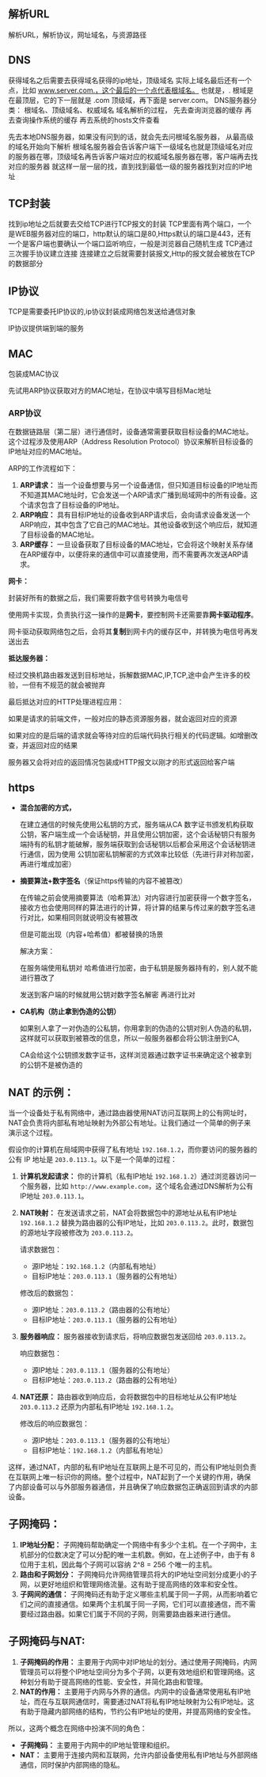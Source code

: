 ## 解析URL

解析URL，解析协议，网址域名，与资源路径

## DNS

获得域名之后需要去获得域名获得的ip地址，顶级域名
实际上域名最后还有一个点，比如 www.server.com.，这个最后的一个点代表根域名。
也就是，. 根域是在最顶层，它的下一层就是 .com 顶级域，再下面是 server.com。
DNS服务器分类：
根域名、顶级域名、权威域名
域名解析的过程，
先去查询浏览器的缓存
再去查询操作系统的缓存
再去系统的hosts文件查看

先去本地DNS服务器，如果没有问到的话，就会先去问根域名服务器，
从最高级的域名开始向下解析
根域名服务器会告诉客户端下一级域名也就是顶级域名对应的服务器在哪，顶级域名再告诉客户端对应的权威域名服务器在哪，客户端再去找对应的服务器
就这样一层一层的找，直到找到最低一级的服务器找到对应的IP地址

## TCP封装

找到ip地址之后就要去交给TCP进行TCP报文的封装
TCP里面有两个端口，一个是WEB服务器对应的端口，http默认的端口是80,Https默认的端口是443，还有一个是客户端也要确认一个端口监听响应，一般是浏览器自己随机生成
TCP通过三次握手协议建立连接
连接建立之后就需要封装报文,Http的报文就会被放在TCP的数据部分

## IP协议

TCP是需要委托IP协议的,ip协议封装成网络包发送给通信对象

IP协议提供端到端的服务

## MAC

包装成MAC协议

先试用ARP协议获取对方的MAC地址，在协议中填写目标Mac地址

### ARP协议

在数据链路层（第二层）进行通信时，设备通常需要获取目标设备的MAC地址。这个过程涉及使用ARP（Address Resolution Protocol）协议来解析目标设备的IP地址对应的MAC地址。

ARP的工作流程如下：

1. **ARP请求：** 当一个设备想要与另一个设备通信，但只知道目标设备的IP地址而不知道其MAC地址时，它会发送一个ARP请求广播到局域网中的所有设备。这个请求包含了目标设备的IP地址。
2. **ARP响应：** 具有目标IP地址的设备收到ARP请求后，会向请求设备发送一个ARP响应，其中包含了它自己的MAC地址。其他设备收到这个响应后，就知道了目标设备的MAC地址。
3. **ARP缓存：** 一旦设备获取了目标设备的MAC地址，它会将这个映射关系存储在ARP缓存中，以便将来的通信中可以直接使用，而不需要再次发送ARP请求。

**网卡：**

封装好所有的数据之后，我们需要将数字信号转换为电信号

使用网卡实现，负责执行这一操作的是**网卡**，要控制网卡还需要靠**网卡驱动程序**。

网卡驱动获取网络包之后，会将其**复制**到网卡内的缓存区中，并转换为电信号再发送出去

**抵达服务器：**

经过交换机路由器发送到目标地址，拆解数据MAC,IP,TCP,途中会产生许多的校验，一但有不规范的就会被抛弃

最后抵达对应的HTTP处理进程应用：

如果是请求的前端文件，一般对应的静态资源服务器，就会返回对应的资源

如果对应的是后端的请求就会等待对应的后端代码执行相关的代码逻辑。如增删改查，并返回对应的结果



服务器又会将对应的返回情况包装成HTTP报文以刚才的形式返回给客户端

## https

- **混合加密的方式，**

  在建立通信的时候先使用公私钥的方式，服务端从CA 数字证书颁发机构获取公钥，客户端生成一个会话秘钥，并且使用公钥加密，这个会话秘钥只有服务端持有的私钥才能破解，服务端获取到会话秘钥以后都会采用这个会话秘钥进行通信，因为使用 公钥加密私钥解密的方式效率比较低（先进行非对称加密，再进行堆成加密）

- **摘要算法+数字签名**（保证https传输的内容不被篡改）

  在传输之前会使用摘要算法（哈希算法）对内容进行加密获得一个数字签名，接收方也会使用同样的算法进行的计算，将计算的结果与传过来的数字签名进行对比，如果相同则就说明没有被篡改

  但是可能出现（内容+哈希值）都被替换的场景

  解决方案：

  在服务端使用私钥对 哈希值进行加密，由于私钥是服务器持有的，别人就不能进行篡改了

  发送到客户端的时候就用公钥对数字签名解密 再进行比对

- **CA机构（防止拿到伪造的公钥）**

  如果别人拿了一对伪造的公私钥，你用拿到的伪造的公钥对别人伪造的私钥，这样就可以获取到被篡改的信息，所以一般服务器都会将公钥注册到CA,

  CA会给这个公钥颁发数字证书，这样浏览器通过数字证书来确定这个被拿到的公钥不是被伪造的





## NAT 的示例：


当一个设备处于私有网络中，通过路由器使用NAT访问互联网上的公有网址时，NAT会负责将内部私有地址映射为外部公有地址。让我们通过一个简单的例子来演示这个过程。

假设你的计算机在局域网中获得了私有地址 `192.168.1.2`，而你要访问的服务器的公有 IP 地址是 `203.0.113.1`。以下是一个简单的过程：

1. **计算机发起请求：** 你的计算机（私有IP地址 `192.168.1.2`）通过浏览器访问一个服务器，比如 `http://www.example.com`，这个域名会通过DNS解析为公有IP地址 `203.0.113.1`。

2. **NAT映射：** 在发送请求之前，NAT会将数据包中的源地址从私有IP地址 `192.168.1.2` 替换为路由器的公有IP地址，比如 `203.0.113.2`。此时，数据包的源地址字段被修改为 `203.0.113.2`。

   请求数据包：

   - 源IP地址：`192.168.1.2`（内部私有地址）
   - 目标IP地址：`203.0.113.1`（服务器的公有地址）

   修改后的数据包：

   - 源IP地址：`203.0.113.2`（路由器的公有地址）
   - 目标IP地址：`203.0.113.1`（服务器的公有地址）

3. **服务器响应：** 服务器接收到请求后，将响应数据包发送回给 `203.0.113.2`。

   响应数据包：

   - 源IP地址：`203.0.113.1`（服务器的公有地址）
   - 目标IP地址：`203.0.113.2`（路由器的公有地址）

4. **NAT还原：** 路由器收到响应后，会将数据包中的目标地址从公有IP地址 `203.0.113.2` 还原为内部私有IP地址 `192.168.1.2`。

   修改后的响应数据包：

   - 源IP地址：`203.0.113.1`（服务器的公有地址）
   - 目标IP地址：`192.168.1.2`（内部私有地址）

这样，通过NAT，内部的私有IP地址在互联网上是不可见的，而公有IP地址则负责在互联网上唯一标识你的网络。整个过程中，NAT起到了一个关键的作用，确保了内部设备可以与外部服务器通信，并且确保了响应数据包正确返回到请求的内部设备。

## 子网掩码：

1. **IP地址分配：** 子网掩码帮助确定一个网络中有多少个主机。在一个子网中，主机部分的位数决定了可以分配的唯一主机数。例如，在上述例子中，由于有 8 位用于主机，因此每个子网可以容纳 2^8 = 256 个唯一的主机。
2. **路由和子网划分：** 子网掩码允许网络管理员将大的IP地址空间划分成更小的子网，以更好地组织和管理网络流量。这有助于提高网络的效率和安全性。
3. **子网间的通信：** 子网掩码还有助于定义哪些主机属于同一子网，从而影响着它们之间的直接通信。如果两个主机属于同一子网，它们可以直接通信，而不需要经过路由器。如果它们属于不同的子网，则需要路由器来进行通信。

## 子网掩码与NAT:

1. **子网掩码的作用：** 主要用于内网中对IP地址的划分。通过使用子网掩码，内网管理员可以将整个IP地址空间分为多个子网，以更有效地组织和管理网络。这种划分有助于提高网络的性能、安全性，并简化路由和管理。
2. **NAT的作用：** 主要用于内网与外界的通信。内网中的设备通常使用私有IP地址，而在与互联网通信时，需要通过NAT将私有IP地址映射为公有IP地址。这有助于隐藏内部网络的结构，节约公有IP地址的使用，并提高网络的安全性。

所以，这两个概念在网络中扮演不同的角色：

- **子网掩码：** 主要用于内网中的IP地址管理和组织。
- **NAT：** 主要用于连接内网和互联网，允许内部设备使用私有IP地址与外部网络通信，同时保护内部网络的隐私。